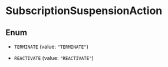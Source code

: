 
# SubscriptionSuspensionAction

## Enum


* `TERMINATE` (value: `"TERMINATE"`)

* `REACTIVATE` (value: `"REACTIVATE"`)



